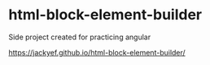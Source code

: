 # html-block-element-builder
Side project created for practicing angular

https://jackyef.github.io/html-block-element-builder/
